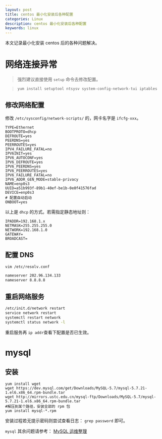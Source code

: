 ```yaml
---
layout: post
title: centos 最小化安装后各种配置
categories: Linux
description: centos 最小化安装后各种配置
keywords: linux
---
```


本文记录最小化安装 centos 后的各种问题解决。

# 网络连接异常

> 强烈建议直接使用 `setup` 命令去修改配置。

> `yum install setuptool ntsysv system-config-network-tui iptables`

## 修改网络配置

修改 `/etc/sysconfig/network-scripts/` 的，网卡名字是 `ifcfg-xxx`。

```
TYPE=Ethernet
BOOTPROTO=dhcp
DEFROUTE=yes
PEERDNS=yes
PEERROUTES=yes
IPV4_FAILURE_FATAL=no
IPV6INIT=yes
IPV6_AUTOCONF=yes
IPV6_DEFROUTE=yes
IPV6_PEERDNS=yes
IPV6_PEERROUTES=yes
IPV6_FAILURE_FATAL=no
IPV6_ADDR_GEN_MODE=stable-privacy
NAME=enp0s3
UUID=a51b993f-89b1-40ef-be1b-0e0f41576fad
DEVICE=enp0s3
# 配置自动启动
ONBOOT=yes
```
以上是 `dhcp` 的方式。若需指定静态地址则：
```
IPADDR=192.168.1.x
NETMASK=255.255.255.0
NETWORK=192.168.1.0
GATEWAY=
BROADCAST=
```

## 配置 DNS

`vim /etc/resolv.conf `

```bash
nameserver 202.96.134.133
nameserver 8.8.8.8
```

## 重启网络服务

```bash
/etc/init.d/network restart
service network restart
systemctl restart network
systemctl status network -l
```

重启服务再 `ip addr`查看下配置是否已生效。

# mysql

## 安装

```shell
yum install wget
wget https://dev.mysql.com/get/Downloads/MySQL-5.7/mysql-5.7.21-1.el6.x86_64.rpm-bundle.tar
wget http://mirrors.ustc.edu.cn/mysql-ftp/Downloads/MySQL-5.7/mysql-5.7.21-1.el6.x86_64.rpm-bundle.tar
#解压到某个路径，安装全部的 rpm 包
yum install mysql-*.rpm
```
安装过程若无提示密码则尝试查看日志： `grep password` 即可。

`mysql` 其余问题请参考： [MySQL 运维整理]( https://stdupanda.github.io/2018/03/10/mysql/ "  ")

